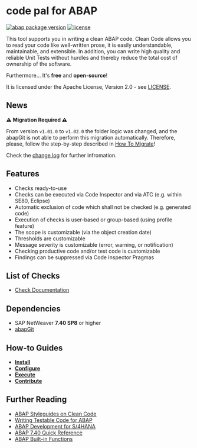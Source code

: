 # code pal for ABAP

[![abap package version](https://img.shields.io/endpoint?url=https://shield.abap.space/version-shield-json/github/SAP/code-pal-for-abap/src/y_code_pal_version.intf.abap/abap&label=version)](https://github.com/SAP/code-pal-for-abap/blob/master/changelog.txt)
[![license](https://img.shields.io/github/license/SAP/code-pal-for-abap)](LICENSE)

This tool supports you in writing a clean ABAP code. Clean Code allows you to read your code like well-written prose, it is easily understandable, maintainable, and extensible. In addition, you can write high quality and reliable Unit Tests without hurdles and thereby reduce the total cost of ownership of the software.

Furthermore... It's **free** and **open-source**!

It is licensed under the Apache License, Version 2.0 - see [LICENSE](LICENSE).

## News

**:warning: Migration Required :warning:**  

From version `v1.01.0` to `v1.02.0` the folder logic was changed, and the abapGit is not able to perform this migration automatically. Therefore, please, follow the step-by-step described in [How To Migrate](pages/how-to-migrate.md)!

Check the [change log](changelog.txt) for further infromation.

## Features

- Checks ready-to-use
- Checks can be executed via Code Inspector and via ATC (e.g. within SE80, Eclipse)
- Automatic exclusion of code which shall not be checked (e.g. generated code)
- Execution of checks is user-based or group-based (using profile feature)
- The scope is customizable (via the object creation date)
- Thresholds are customizable
- Message severity is customizable (error, warning, or notification)
- Checking productive code and/or test code is customizable
- Findings can be suppressed via Code Inspector Pragmas

## List of Checks

- [Check Documentation](docs/check_documentation.md)

## Dependencies

- SAP NetWeaver **7.40 SP8** or higher
- [abapGit](https://docs.abapgit.org/)

## How-to Guides

- **[Install](pages/how-to-install.md)**
- **[Configure](pages/how-to-configure.md)**
- **[Execute](pages/how-to-execute.md)**
- **[Contribute](pages/how-to-contribute.md)**

## Further Reading

- [ABAP Styleguides on Clean Code](https://github.com/SAP/styleguides/blob/master/clean-abap/CleanABAP.md)
- [Writing Testable Code for ABAP](https://open.sap.com/courses/wtc1/items/2gzG0sRlN1yjkTUREB02L9)
- [ABAP Development for S/4HANA](https://open.sap.com/courses/a4h1)
- [ABAP 7.40 Quick Reference](https://blogs.sap.com/2015/10/25/abap-740-quick-reference/)
- [ABAP Built-in Functions](https://blogs.sap.com/2015/11/30/reminder-abap-built-in-functions/)
